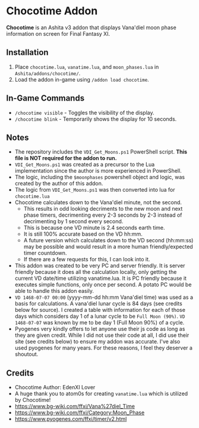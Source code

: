 # Chocotime Addon

**Chocotime** is an Ashita v3 addon that displays Vana'diel moon phase information on screen for Final Fantasy XI.

## Installation
1. Place `chocotime.lua`, `vanatime.lua`, and `moon_phases.lua` in `Ashita/addons/chocotime/`.
2. Load the addon in-game using `/addon load chocotime`.
   
## In-Game Commands
- `/chocotime visible` - Toggles the visibility of the display.
- `/chocotime blink` - Temporarily shows the display for 10 seconds.

## Notes
- The repository includes the `VDI_Get_Moons.ps1` PowerShell script. **This file is NOT required for the addon to run.**
- `VDI_Get_Moons.ps1` was created as a precursor to the Lua implementation since the author is more experienced in PowerShell.
- The logic, including the `$moonphases` powershell object and logic, was created by the author of this addon.
- The logic from `VDI_Get_Moons.ps1` was then converted into lua for `chocotime.lua`
- Chocotime calculates down to the Vana'diel minute, not the second.
  - This results in odd looking decriments to the new moon and next phase timers, decrimenting every 2-3 seconds by 2-3 instead of decrimenting by 1 second every second.
  - This is because one VD minute is 2.4 seconds earth time.
  - It is still 100% accurate based on the VD hh:mm.
  - A future version which calculates down to the VD second (hh:mm:ss) may be possible and would result in a more human friendly/expected timer countdown.
  - If there are a few requests for this, I can look into it.
- This addon was created to be very PC and server friendly.  It is server friendly because it does all the calculation locally, only getting the current VD date/time utilizing vanatime.lua.  It is PC friendly because it executes simple functions, only once per second.  A potato PC would be able to handle this addon easily.
- `VD 1468-07-07 00:00` (yyyy-mm-dd hh:mm Vana'diel time) was used as a basis for calculations.  A vana'diel lunar cycle is 84 days (see credits below for source).  I created a table with information for each of those days which considers day 1 of a lunar cycle to be `Full Moon (90%)`.  `VD 1468-07-07` was known by me to be day 1 (Full Moon 90%) of a cycle.
- Pyogenes very kindly offers to let anyone use their js code as long as they are given credit.  While I did not use their code at all, I did use their site (see credits below) to ensure my addon was accurate.  I've also used pyogenes for many years.  For these reasons, I feel they deserver a shoutout.

## Credits
- Chocotime Author: EdenXI Lover
- A huge thank you to atom0s for creating `vanatime.lua` which is utilized by Chocotime!
- https://www.bg-wiki.com/ffxi/Vana%27diel_Time
- https://www.bg-wiki.com/ffxi/Category:Moon_Phase
- https://www.pyogenes.com/ffxi/timer/v2.html

